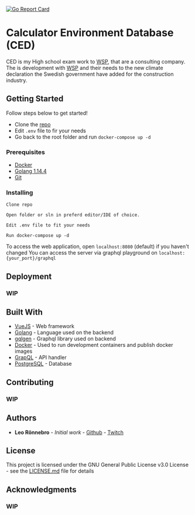 [![Go Report Card](https://goreportcard.com/badge/github.com/lilahamstern/ced)](https://goreportcard.com/report/github.com/lilahamstern/ced)

# Calculator Environment Database (CED)

CED is my High school exam work to [WSP](https://wsp.com), that are a consulting company.
The is development with [WSP](https://wsp.com) and their needs to the new climate declaration the Swedish government have added for the construction industry.

## Getting Started

Follow steps below to get started!

- Clone the [repo](https://github.com/Lilahamstern/ced)
- Edit `.env` file to fir your needs
- Go back to the root folder and run `docker-compose up -d`

### Prerequisites

- [Docker](https://www.docker.com/)
- [Golang 1.14.4](https://golang.org)
- [Git](https://git-scm.com)

### Installing

```
Clone repo
```

```
Open folder or sln in preferd editor/IDE of choice.
```

```
Edit .env file to fit your needs
```

```
Run docker-compose up -d
```

To access the web application, open `localhost:8080` (default) if you haven't changed
You can access the server via graphql playground on `localhost:{your_port}/graphql`

## Deployment

### WIP

## Built With

- [VueJS](https://vuejs.org/) - Web framework
- [Golang](https://golang.org) - Language used on the backend
- [gqlgen](https://github.com/99designs/gqlgen) - Graphql library used on backend
- [Docker](https://www.docker.com/) - Used to run development containers and publish docker images
- [GrapQL](https://graphql.org) - API handler
- [PostgreSQL](https://www.postgresql.org) - Database

## Contributing

### WIP

## Authors

- **Leo Rönnebro** - _Initial work_ - [Github](https://github.com/lilahamstern) - [Twitch](https://twitch.tv/lilahamstern)

## License

This project is licensed under the GNU General Public License v3.0 License - see the [LICENSE.md](LICENSE.md) file for details

## Acknowledgments

### WIP
